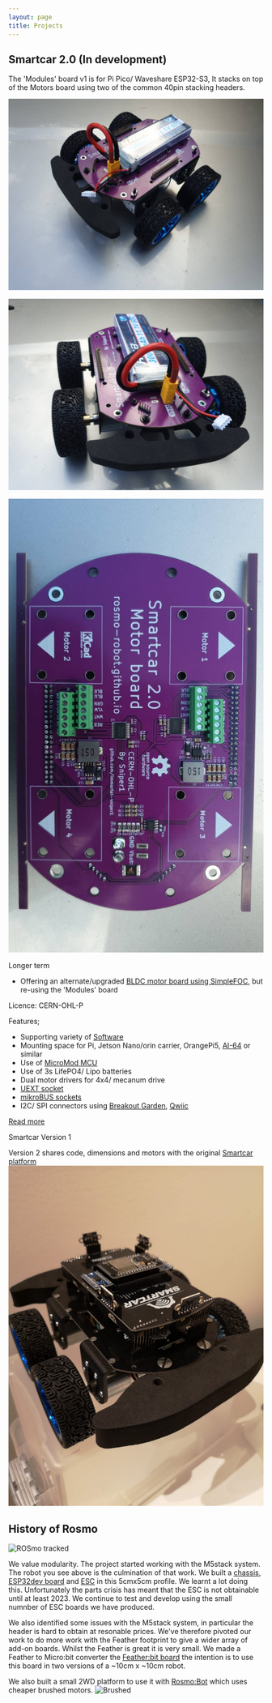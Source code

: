 ```yaml
---
layout: page
title: Projects
---
```

## Smartcar 2.0 (In development)

The 'Modules' board v1 is for Pi Pico/ Waveshare ESP32-S3, It stacks on top of the Motors board using two of the common 40pin stacking headers. 

 ![Dual driver concept](https://raw.githubusercontent.com/rosmo-robot/smartcar_shield/master/extras/images/45smartcar.jpeg)


 ![Dual driver concept](https://raw.githubusercontent.com/rosmo-robot/smartcar_shield/master/extras/images/front-smartcar.jpeg)


 ![Dual driver concept](https://raw.githubusercontent.com/rosmo-robot/smartcar_shield/master/extras/images/pcb.jpeg)


Longer term

- Offering an alternate/upgraded [BLDC motor board using SimpleFOC](https://github.com/rosmo-robot/smartcar_shield/blob/master/README.md#bldc-version), but re-using the 'Modules' board

Licence: CERN-OHL-P

 Features;
 
 * Supporting variety of [Software](https://rosmo-robot.github.io/learn-robotics/)
 * Mounting space for Pi, Jetson Nano/orin carrier, OrangePi5, [AI-64](https://beagleboard.org/ai-64) or similar
 * Use of [MicroMod MCU](https://www.sparkfun.com/micromod#processor_boards)
 * Use of 3s LifePO4/ Lipo batteries
 * Dual motor drivers for 4x4/ mecanum drive
 * [UEXT socket](https://www.olimex.com/Products/Modules/)
 * [mikroBUS sockets](https://www.mikroe.com/mikrobus-shuttle-127mm-2x8-pin-box-header-smd-male)
 * I2C/ SPI connectors using [Breakout Garden](https://shop.pimoroni.com/collections/breakout-garden), [Qwiic](https://soldered.com/categories/easyc-2/)

[Read more](https://github.com/rosmo-robot/smartcar_shield#smartcar-10-existing)


Smartcar Version 1

Version 2 shares code, dimensions and motors with the original [Smartcar platform](https://github.com/rosmo-robot/smartcar_shield#smartcar-10-existing)
![smartcar1](https://raw.githubusercontent.com/rosmo-robot/smartcar_shield/master/extras/images/smart.jpg)


## History of Rosmo


![ROSmo tracked](https://pbs.twimg.com/media/FUa95gJXsAEfBqj?format=jpg)



We value modularity. The project started working with the M5stack system. The robot you see above is the culmination of that work. We built a [chassis](https://github.com/rosmo-robot/Rosmo_3D/tree/main/V2/2.10), [ESP32dev board](https://github.com/rosmo-robot/Open-Core-M5stack/tree/main/2.2) and [ESC](https://github.com/rosmo-robot/Rosmo_ESC) in this 5cmx5cm profile. We learnt a lot doing this. Unfortunately the parts crisis has meant that the ESC is not obtainable until at least 2023. We continue to test and develop using the small numnber of ESC boards we have produced.

We also identified some issues with the M5stack system, in particular the header is hard to obtain at resonable prices. We've therefore pivoted our work to do more work with the Feather footprint to give a wider array of add-on boards. Whilst the Feather is great it is very small. We made a Feather to Micro:bit converter the [Feather:bit board](https://github.com/rosmo-robot/Feather-Bit/tree/main/v1) the intention is to use this board in two versions of a ~10cm x ~10cm robot.

We also built a small 2WD platform to use it with [Rosmo:Bot](https://github.com/rosmo-robot/micro-bot/tree/master/Hardware/V3) which uses cheaper brushed motors. 
![Brushed](https://raw.githubusercontent.com/rosmo-robot/micro-bot/master/Hardware/V3/Front.JPG)



